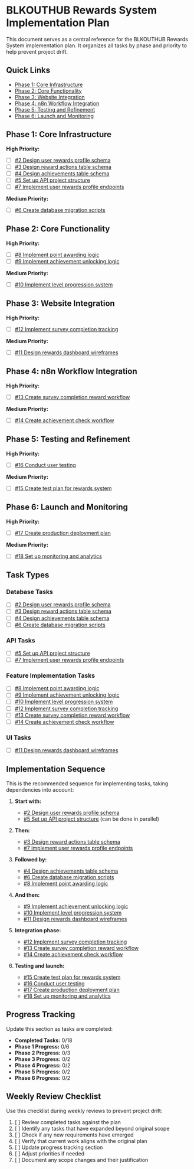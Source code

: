# BLKOUTHUB Rewards System Implementation Plan

This document serves as a central reference for the BLKOUTHUB Rewards System implementation plan. It organizes all tasks by phase and priority to help prevent project drift.

## Quick Links

- [Phase 1: Core Infrastructure](#phase-1-core-infrastructure)
- [Phase 2: Core Functionality](#phase-2-core-functionality)
- [Phase 3: Website Integration](#phase-3-website-integration)
- [Phase 4: n8n Workflow Integration](#phase-4-n8n-workflow-integration)
- [Phase 5: Testing and Refinement](#phase-5-testing-and-refinement)
- [Phase 6: Launch and Monitoring](#phase-6-launch-and-monitoring)

## Phase 1: Core Infrastructure

**High Priority:**
- [ ] [#2 Design user rewards profile schema](https://github.com/BLKOUTUK/Hubcommunity/issues/2)
- [ ] [#3 Design reward actions table schema](https://github.com/BLKOUTUK/Hubcommunity/issues/3)
- [ ] [#4 Design achievements table schema](https://github.com/BLKOUTUK/Hubcommunity/issues/4)
- [ ] [#5 Set up API project structure](https://github.com/BLKOUTUK/Hubcommunity/issues/5)
- [ ] [#7 Implement user rewards profile endpoints](https://github.com/BLKOUTUK/Hubcommunity/issues/7)

**Medium Priority:**
- [ ] [#6 Create database migration scripts](https://github.com/BLKOUTUK/Hubcommunity/issues/6)

## Phase 2: Core Functionality

**High Priority:**
- [ ] [#8 Implement point awarding logic](https://github.com/BLKOUTUK/Hubcommunity/issues/8)
- [ ] [#9 Implement achievement unlocking logic](https://github.com/BLKOUTUK/Hubcommunity/issues/9)

**Medium Priority:**
- [ ] [#10 Implement level progression system](https://github.com/BLKOUTUK/Hubcommunity/issues/10)

## Phase 3: Website Integration

**High Priority:**
- [ ] [#12 Implement survey completion tracking](https://github.com/BLKOUTUK/Hubcommunity/issues/12)

**Medium Priority:**
- [ ] [#11 Design rewards dashboard wireframes](https://github.com/BLKOUTUK/Hubcommunity/issues/11)

## Phase 4: n8n Workflow Integration

**High Priority:**
- [ ] [#13 Create survey completion reward workflow](https://github.com/BLKOUTUK/Hubcommunity/issues/13)

**Medium Priority:**
- [ ] [#14 Create achievement check workflow](https://github.com/BLKOUTUK/Hubcommunity/issues/14)

## Phase 5: Testing and Refinement

**High Priority:**
- [ ] [#16 Conduct user testing](https://github.com/BLKOUTUK/Hubcommunity/issues/16)

**Medium Priority:**
- [ ] [#15 Create test plan for rewards system](https://github.com/BLKOUTUK/Hubcommunity/issues/15)

## Phase 6: Launch and Monitoring

**High Priority:**
- [ ] [#17 Create production deployment plan](https://github.com/BLKOUTUK/Hubcommunity/issues/17)

**Medium Priority:**
- [ ] [#18 Set up monitoring and analytics](https://github.com/BLKOUTUK/Hubcommunity/issues/18)

## Task Types

### Database Tasks
- [ ] [#2 Design user rewards profile schema](https://github.com/BLKOUTUK/Hubcommunity/issues/2)
- [ ] [#3 Design reward actions table schema](https://github.com/BLKOUTUK/Hubcommunity/issues/3)
- [ ] [#4 Design achievements table schema](https://github.com/BLKOUTUK/Hubcommunity/issues/4)
- [ ] [#6 Create database migration scripts](https://github.com/BLKOUTUK/Hubcommunity/issues/6)

### API Tasks
- [ ] [#5 Set up API project structure](https://github.com/BLKOUTUK/Hubcommunity/issues/5)
- [ ] [#7 Implement user rewards profile endpoints](https://github.com/BLKOUTUK/Hubcommunity/issues/7)

### Feature Implementation Tasks
- [ ] [#8 Implement point awarding logic](https://github.com/BLKOUTUK/Hubcommunity/issues/8)
- [ ] [#9 Implement achievement unlocking logic](https://github.com/BLKOUTUK/Hubcommunity/issues/9)
- [ ] [#10 Implement level progression system](https://github.com/BLKOUTUK/Hubcommunity/issues/10)
- [ ] [#12 Implement survey completion tracking](https://github.com/BLKOUTUK/Hubcommunity/issues/12)
- [ ] [#13 Create survey completion reward workflow](https://github.com/BLKOUTUK/Hubcommunity/issues/13)
- [ ] [#14 Create achievement check workflow](https://github.com/BLKOUTUK/Hubcommunity/issues/14)

### UI Tasks
- [ ] [#11 Design rewards dashboard wireframes](https://github.com/BLKOUTUK/Hubcommunity/issues/11)

## Implementation Sequence

This is the recommended sequence for implementing tasks, taking dependencies into account:

1. **Start with:**
   - [#2 Design user rewards profile schema](https://github.com/BLKOUTUK/Hubcommunity/issues/2)
   - [#5 Set up API project structure](https://github.com/BLKOUTUK/Hubcommunity/issues/5) (can be done in parallel)

2. **Then:**
   - [#3 Design reward actions table schema](https://github.com/BLKOUTUK/Hubcommunity/issues/3)
   - [#7 Implement user rewards profile endpoints](https://github.com/BLKOUTUK/Hubcommunity/issues/7)

3. **Followed by:**
   - [#4 Design achievements table schema](https://github.com/BLKOUTUK/Hubcommunity/issues/4)
   - [#6 Create database migration scripts](https://github.com/BLKOUTUK/Hubcommunity/issues/6)
   - [#8 Implement point awarding logic](https://github.com/BLKOUTUK/Hubcommunity/issues/8)

4. **And then:**
   - [#9 Implement achievement unlocking logic](https://github.com/BLKOUTUK/Hubcommunity/issues/9)
   - [#10 Implement level progression system](https://github.com/BLKOUTUK/Hubcommunity/issues/10)
   - [#11 Design rewards dashboard wireframes](https://github.com/BLKOUTUK/Hubcommunity/issues/11)

5. **Integration phase:**
   - [#12 Implement survey completion tracking](https://github.com/BLKOUTUK/Hubcommunity/issues/12)
   - [#13 Create survey completion reward workflow](https://github.com/BLKOUTUK/Hubcommunity/issues/13)
   - [#14 Create achievement check workflow](https://github.com/BLKOUTUK/Hubcommunity/issues/14)

6. **Testing and launch:**
   - [#15 Create test plan for rewards system](https://github.com/BLKOUTUK/Hubcommunity/issues/15)
   - [#16 Conduct user testing](https://github.com/BLKOUTUK/Hubcommunity/issues/16)
   - [#17 Create production deployment plan](https://github.com/BLKOUTUK/Hubcommunity/issues/17)
   - [#18 Set up monitoring and analytics](https://github.com/BLKOUTUK/Hubcommunity/issues/18)

## Progress Tracking

Update this section as tasks are completed:

- **Completed Tasks:** 0/18
- **Phase 1 Progress:** 0/6
- **Phase 2 Progress:** 0/3
- **Phase 3 Progress:** 0/2
- **Phase 4 Progress:** 0/2
- **Phase 5 Progress:** 0/2
- **Phase 6 Progress:** 0/2

## Weekly Review Checklist

Use this checklist during weekly reviews to prevent project drift:

1. [ ] Review completed tasks against the plan
2. [ ] Identify any tasks that have expanded beyond original scope
3. [ ] Check if any new requirements have emerged
4. [ ] Verify that current work aligns with the original plan
5. [ ] Update progress tracking section
6. [ ] Adjust priorities if needed
7. [ ] Document any scope changes and their justification
